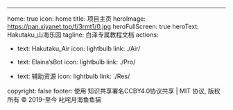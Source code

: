 ---
home: true
icon: home
title: 项目主页
heroImage: https://pan.xiyanet.top/f/3rmt1/0.jpg
heroFullScreen: true
heroText: Hakutaku_山海乐园
tagline: 白泽专属教程文档
actions:
  - text: Hakutaku_Air
    icon: lightbulb
    link: ./Air/

  - text: Elaina’sBot
    icon: lightbulb
    link: ./Pro/  
  
  - text: 辅助资源
    icon: lightbulb
    link: ./Res/  

copyright: false
footer: 使用 知识共享署名CCBY4.0协议共享 | MIT 协议, 版权所有 © 2019-至今 叱咤月海鱼鱼猫

